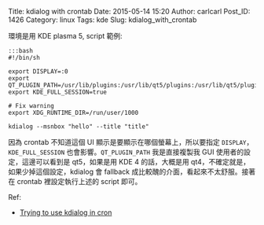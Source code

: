 Title: kdialog with crontab
Date: 2015-05-14 15:20
Author: carlcarl
Post_ID: 1426
Category: linux
Tags: kde
Slug: kdialog_with_crontab


環境是用 KDE plasma 5, script 範例:

	:::bash
	#!/bin/sh

	export DISPLAY=:0
	export QT_PLUGIN_PATH=/usr/lib/plugins:/usr/lib/qt5/plugins:/usr/lib/qt5/plugins:/lib/kde5/plugins/
	export KDE_FULL_SESSION=true

	# Fix warning
	export XDG_RUNTIME_DIR=/run/user/1000

	kdialog --msnbox "hello" --title "title"



因為 crontab 不知道這個 UI 顯示是要顯示在哪個螢幕上，所以要指定 `DISPLAY`，`KDE_FULL_SESSION` 也會影響。`QT_PLUGIN_PATH` 我是直接複製我 GUI 使用者的設定，這邊可以看到是 qt5，如果是用 KDE 4 的話，大概是用 qt4，不確定就是，如果少掉這個設定，kdialog 會 fallback 成比較醜的介面，看起來不太舒服。接著在 crontab 裡設定執行上述的 script 即可。


Ref:

* [Trying to use kdialog in cron]



[Trying to use kdialog in cron]: https://forums.opensuse.org/showthread.php/443251-Trying-to-use-kdialog-in-cron


